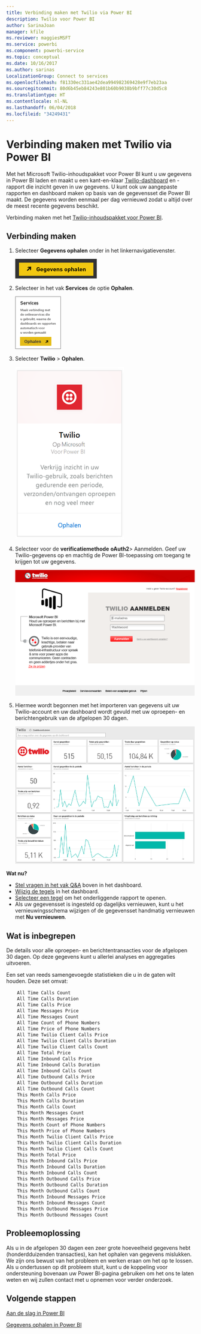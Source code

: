 ```yaml
---
title: Verbinding maken met Twilio via Power BI
description: Twilio voor Power BI
author: SarinaJoan
manager: kfile
ms.reviewer: maggiesMSFT
ms.service: powerbi
ms.component: powerbi-service
ms.topic: conceptual
ms.date: 10/16/2017
ms.author: sarinas
LocalizationGroup: Connect to services
ms.openlocfilehash: f81330ec331ae42dea994982369428e9f7eb23aa
ms.sourcegitcommit: 80d6b45eb84243e801b60b9038b9bff77c30d5c8
ms.translationtype: HT
ms.contentlocale: nl-NL
ms.lasthandoff: 06/04/2018
ms.locfileid: "34249431"
---
```

# <a name="connect-to-twilio-with-power-bi"></a>Verbinding maken met Twilio via Power BI
Met het Microsoft Twilio-inhoudspakket voor Power BI kunt u uw gegevens in Power BI laden en maakt u een kant-en-klaar [Twilio-dashboard](https://powerbi.microsoft.com/integrations/twilio) en -rapport die inzicht geven in uw gegevens. U kunt ook uw aangepaste rapporten en dashboard maken op basis van de gegevensset die Power BI maakt. De gegevens worden eenmaal per dag vernieuwd zodat u altijd over de meest recente gegevens beschikt.

Verbinding maken met het [Twilio-inhoudspakket voor Power BI](https://app.powerbi.com/getdata/services/twilio).

## <a name="how-to-connect"></a>Verbinding maken
1. Selecteer **Gegevens ophalen** onder in het linkernavigatievenster.
   
   ![](media/service-connect-to-twilio/pbi_getdata.png) 
2. Selecteer in het vak **Services** de optie **Ophalen**.
   
   ![](media/service-connect-to-twilio/pbi_getservices.png) 
3. Selecteer **Twilio** \> **Ophalen**.
   
   ![](media/service-connect-to-twilio/twilio.png)
4. Selecteer voor de **verificatiemethode** **oAuth2**\> Aanmelden. Geef uw Twilio-gegevens op en machtig de Power BI-toepassing om toegang te krijgen tot uw gegevens.
   
   ![](media/service-connect-to-twilio/pbi_twilio_login.png)
5. Hiermee wordt begonnen met het importeren van gegevens uit uw Twilio-account en uw dashboard wordt gevuld met uw oproepen- en berichtengebruik van de afgelopen 30 dagen. 
   
   ![](media/service-connect-to-twilio/pbi_twilio_db.png)

**Wat nu?**

* [Stel vragen in het vak Q&A](power-bi-q-and-a.md) boven in het dashboard.
* [Wijzig de tegels](service-dashboard-edit-tile.md) in het dashboard.
* [Selecteer een tegel](service-dashboard-tiles.md) om het onderliggende rapport te openen.
* Als uw gegevensset is ingesteld op dagelijks vernieuwen, kunt u het vernieuwingsschema wijzigen of de gegevensset handmatig vernieuwen met **Nu vernieuwen**.

## <a name="whats-included"></a>Wat is inbegrepen
De details voor alle oproepen- en berichtentransacties voor de afgelopen 30 dagen. Op deze gegevens kunt u allerlei analyses en aggregaties uitvoeren.

Een set van reeds samengevoegde statistieken die u in de gaten wilt houden. Deze set omvat:

        All Time Calls Count  
        All Time Calls Duration  
        All Time Calls Price  
        All Time Messages Price  
        All Time Messages Count  
        All Time Count of Phone Numbers  
        All Time Price of Phone Numbers  
        All Time Twilio Client Calls Price  
        All Time Twilio Client Calls Duration  
        All Time Twilio Client Calls Count  
        All Time Total Price  
        All Time Inbound Calls Price  
        All Time Inbound Calls Duration  
        All Time Inbound Calls Count  
        All Time Outbound Calls Price  
        All Time Outbound Calls Duration  
        All Time Outbound Calls Count  
        This Month Calls Price  
        This Month Calls Duration  
        This Month Calls Count  
        This Month Messages Count  
        This Month Messages Price  
        This Month Count of Phone Numbers  
        This Month Price of Phone Numbers  
        This Month Twilio Client Calls Price  
        This Month Twilio Client Calls Duration  
        This Month Twilio Client Calls Count  
        This Month Total Price  
        This Month Inbound Calls Price  
        This Month Inbound Calls Duration  
        This Month Inbound Calls Count  
        This Month Outbound Calls Price  
        This Month Outbound Calls Duration  
        This Month Outbound Calls Count  
        This Month Inbound Messages Price  
        This Month Inbound Messages Count  
        This Month Outbound Messages Price  
        This Month Outbound Messages Count

## <a name="troubleshooting"></a>Probleemoplossing
Als u in de afgelopen 30 dagen een zeer grote hoeveelheid gegevens hebt (honderdduizenden transacties), kan het ophalen van gegevens mislukken. We zijn ons bewust van het probleem en werken eraan om het op te lossen. Als u ondertussen op dit probleem stuit, kunt u de koppeling voor ondersteuning bovenaan uw Power BI-pagina gebruiken om het ons te laten weten en wij zullen contact met u opnemen voor verder onderzoek.

## <a name="next-steps"></a>Volgende stappen
[Aan de slag in Power BI](service-get-started.md)

[Gegevens ophalen in Power BI](service-get-data.md)

